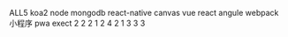 ALL5   koa2 node mongodb react-native canvas vue react angule webpack  小程序  pwa
exect    2    2     2          1         2    4    2      1     3        3     3


<template>
<div class="wrapper">
  <div id="info"></div>
  <canvas id="canvas" width="700px" height="700px"></canvas>

</div>
</template>
<script>
  export default {
    name: "blok",
    mounted(){
      let winWidth = document.documentElement.clientWidth
      let winHeight =document.documentElement.clientHeight

      document.getElementById('canvas').setAttribute('width',`${winWidth}px`)
      document.getElementById('canvas').setAttribute('height',`${winHeight}px`)
      console.log(winWidth,winHeight)

      var ctx;//工具
      var canvas;//画布
      var canalpha=0;
      var cirradius=100;
      var smciradius=15;
      var ani=false; //动画是否在进行中
      var speed=30;  //针的速度
      var ins=false;  //是否可以触发insert动画
      var n=0;  //针的步长
      var num=1;  //针的编号
      var angel=[];  // 各针停留时的角度数组
      angel[0]=0;  //初始化为1根针时设定，可改变
      var speed2=111150;  //旋转速度
      var over=false;  //游戏结束标志
      var INTERID;  //周期函数ID

      function drawmap() {
        ctx.fillStyle = "rgba(50%,25%,25%,0.9)";
        ctx.translate(250, 250);
        ctx.rotate(canalpha);
        ctx.translate(-250, -250);
        ctx.beginPath();
        ctx.arc(250, 250, cirradius, 0, Math.PI * 2, true);
        ctx.moveTo(250, 350);
        ctx.lineTo(250, 450);
        ctx.closePath();
        ctx.fill();
        ctx.stroke();
        ctx.fillStyle = "rgba(0,0,0,0.5)";
        ctx.beginPath();
        ctx.arc(250, 465, smciradius, 0, Math.PI * 2, true);
        ctx.closePath();
        ctx.fill();
        if(!ins) {
          drawNail(num);
        }else{
          nailact(num);
        }
        //使用for循环去 插进去内容
        for (var j = 1; j <= angel.length; j++) {
          ctx.fillStyle = "rgba(0,0,0,0.5)";//由于填充颜色只能用于一次路径或fill函数，所以需放在循环内
          ctx.beginPath();
          ctx.arc(250 + Math.sin(angel[j]) * 215, 600 - (350 - Math.cos(angel[j]) * 215), smciradius, 0, Math.PI * 2, true);
          ctx.moveTo(250 + Math.sin(angel[j]) * 200, 450 - (200 * (1 - Math.cos(angel[j]))));
          ctx.lineTo(250 + Math.sin(angel[j]) * 100, 450 - (200 - Math.cos(angel[j]) * 100));
          ctx.fill();
          ctx.stroke();
          ctx.closePath();
          ctx.fillStyle = "#FFFFFF";
          ctx.fillText(j, 247 + Math.sin(angel[j]) * 215, 605 - (350 - Math.cos(angel[j]) * 215));
        }
      }


      /**
       * 开始绘制
       * **/
      function mapact() {
        canvas=document.getElementById("canvas");
        ctx=canvas.getContext("2d");
        if(!over) {
          ctx.clearRect(0, 0, ctx.canvas.width, ctx.canvas.height);
          ctx.save();
          drawmap();
          ctx.restore();
          overgame(); // 判断忧思
          canalpha += Math.PI / speed2;
        }else{
          window.clearInterval(INTERID);  // 定时器绘制
          var pa=document.createElement("p");
          pa.innerHTML="You Lose!!";
          document.getElementById("info").appendChild(pa);
        }
      }


      /**
       * 向上移动的小球
       * **/
      function nailact(i){
        ctx.fillStyle="rgba(0,0,0,0.5)";
        if((350-(n+1)*speed)>=215) {
          // 向 上 移 动 的 小 球
          ctx.beginPath();
          ctx.arc(250 + Math.sin(canalpha) * (350 - n * speed), 600 - (350 - Math.cos(canalpha) * (350 - n * speed)), smciradius, 0, Math.PI * 2, true);
          ctx.closePath();
          ctx.fill();
          ctx.fillStyle = "#FFFFFF";
          ctx.fillText(i, 247 + Math.sin(canalpha) * (350-n*speed), 605 - (350 - Math.cos(canalpha) * (350 - n * speed)));
          n++;
        }else{
          /*ctx.beginPath();
               ctx.arc(250 + Math.sin(canalpha) * 215, 600 - (350 - Math.cos(canalpha) * 215), smciradius, 0, Math.PI * 2, true);
               ctx.moveTo(250+ Math.sin(canalpha) * 200,450-(200*(1 - Math.cos(canalpha))));
               ctx.lineTo(250+ Math.sin(canalpha) * 100, 450-(200 - Math.cos(canalpha) *100));
               ctx.fill();
               ctx.stroke();
               ctx.closePath();
               ctx.fillStyle = "#FFFFFF";
               ctx.fillText(j, 247 + Math.sin(canalpha) *215, 605 - (350 - Math.cos(canalpha) * 215));* / * 尝试画面无闪顿的方法*/
          angel[i]=canalpha;
          num++;
          n=0;
          ins=false;
        }
      }
      /**
       * 绘制插在上面的小球
       * **/
      function drawNail(i){
        ctx.fillStyle="rgba(0,0,0,0.5)";
        ctx.beginPath();ctx.arc(250+Math.sin(canalpha)*350,600-(1-Math.cos(canalpha))*350,smciradius,0,Math.PI*2,true);
        ctx.closePath();
        ctx.fill();
        ctx.fillStyle="#FFFFFF";
        ctx.fillText(i,247+Math.sin(canalpha)*350,605-(1-Math.cos(canalpha))*350);
      }
      /**
       * 判断游戏是否结束
       * **/
      function overgame()
      {
        for(var j=0;j<angel.length;j++) {
          if ((Math.abs(Math.sin((angel[num-1] - angel[j]) / 2))<3/43)&&(j!=num-1)) {
            over = true;
          }
        }
      }


      window.onload=function(){
        mapact();
        ani=true;//开启动画
        INTERID=setInterval(mapact,30); // 30ms  1000/30 帧数FPS  人眼24PFS
      }

      document.getElementById("canvas").addEventListener('click',function(){
        if(ani){
          ins=true;
        }else{
          return;
        }
      })


      /**
       * 检测窗口发生变化 改变转盘的样式
      **/
      window.addEventListener("resize", function () {
        mapact();
        console.log('窗口发生变化')
      })

    }
  }
</script>

<style scoped>
.wrapper{
  position: fixed;
  left: 0;
  top: 0;
  right: 0;
  bottom: 0;
}
</style>
